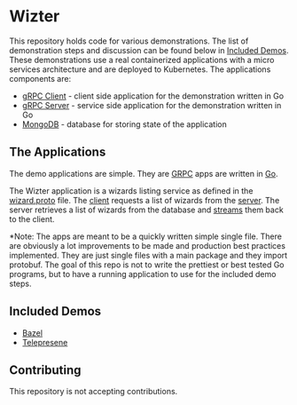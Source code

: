 # Wizter

This repository holds code for various demonstrations. The list of demonstration steps and discussion can be found below in [Included Demos](#included-demos). These demonstrations use a real containerized applications with a micro services architecture and are deployed to Kubernetes. The applications components are:

* [gRPC Client](./cmd/client/main.go) - client side application for the demonstration written in Go
* [gRPC Server](./cmd/server/main.go) - service side application for the demonstration written in Go
* [MongoDB](https://docs.mongodb.com/) - database for storing state of the application

## The Applications

The demo applications are simple. They are [GRPC](https://grpc.io/docs/) apps are written in [Go](https://golang.org).

The Wizter application is a wizards listing service as defined in the [wizard.proto](./wizard/wizard.proto) file. The [client](./cmd/client/main.go) requests a list of wizards from the [server](./cmd/server/main.go). The server retrieves a list of wizards from the database and [streams](https://grpc.io/docs/what-is-grpc/core-concepts/#server-streaming-rpc) them back to the client.

*Note: The apps are meant to be a quickly written simple single file. There are obviously a lot improvements to be made and production best practices implemented. They are just single files with a main package and they import protobuf. The goal of this repo is not to write the prettiest or best tested Go programs, but to have a running application to use for the included demo steps.

## Included Demos

* [Bazel](./demos/07-29-2021-bazel.md)
* [Telepresene](./demos/06-11-2021-telepresence.md)


## Contributing

This repository is not accepting contributions. 